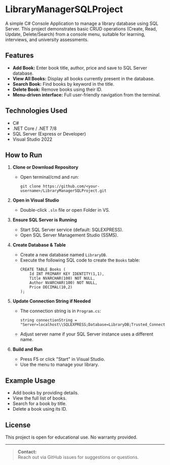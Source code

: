 # LibraryManagerSQLProject

A simple C# Console Application to manage a library database using SQL Server. This project demonstrates basic CRUD operations (Create, Read, Update, Delete/Search) from a console menu, suitable for learning, interviews, and university assessments.

## Features

- **Add Book:** Enter book title, author, price and save to SQL Server database.
- **View All Books:** Display all books currently present in the database.
- **Search Book:** Find books by keyword in the title.
- **Delete Book:** Remove books using their ID.
- **Menu-driven interface:** Full user-friendly navigation from the terminal.

## Technologies Used

- C#
- .NET Core / .NET 7/8
- SQL Server (Express or Developer)
- Visual Studio 2022

## How to Run

1. **Clone or Download Repository**
    - Open terminal/cmd and run:
      ```
      git clone https://github.com/<your-username>/LibraryManagerSQLProject.git
      ```
2. **Open in Visual Studio**
    - Double-click `.sln` file or open Folder in VS.

3. **Ensure SQL Server is Running**
    - Start SQL Server service (default: SQLEXPRESS).
    - Open SQL Server Management Studio (SSMS).

4. **Create Database & Table**
    - Create a new database named `LibraryDB`.
    - Execute the following SQL code to create the `Books` table:
      ```
      CREATE TABLE Books (
          Id INT PRIMARY KEY IDENTITY(1,1),
          Title NVARCHAR(100) NOT NULL,
          Author NVARCHAR(100) NOT NULL,
          Price DECIMAL(10,2)
      );
      ```

5. **Update Connection String if Needed**
    - The connection string is in `Program.cs`:
      ```
      string connectionString = "Server=localhost\\SQLEXPRESS;Database=LibraryDB;Trusted_Connection=True;";
      ```
    - Adjust server name if your SQL Server instance uses a different name.

6. **Build and Run**
    - Press F5 or click "Start" in Visual Studio.
    - Use the menu to manage your library.

## Example Usage

- Add books by providing details.
- View the full list of books.
- Search for a book by title.
- Delete a book using its ID.

## License

This project is open for educational use. No warranty provided.

---

> **Contact:**  
> Reach out via GitHub issues for suggestions or questions.
